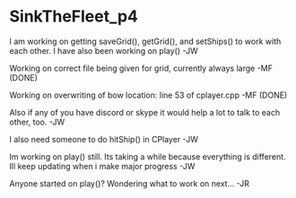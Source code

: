 # SinkTheFleet_p4

I am working on getting saveGrid(), getGrid(), and setShips() to work with each other. I have also been working on play() -JW

Working on correct file being given for grid, currently always large -MF (DONE)

Working on overwriting of bow location: line 53 of cplayer.cpp -MF (DONE)

Also if any of you have discord or skype it would help a lot to talk to each other, too. -JW

I also need someone to do hitShip() in CPlayer -JW

Im working on play() still. Its taking a while because everything is different. Ill keep updating when i make major progress -JW

Anyone started on play()? Wondering what to work on next... -JR
